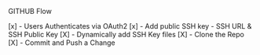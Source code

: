 GITHUB Flow

[x] - Users Authenticates via OAuth2
[x] - Add public SSH key - SSH URL & SSH Public Key
[X] - Dynamically add SSH Key files
[X] - Clone the Repo
[X] - Commit and Push a Change
